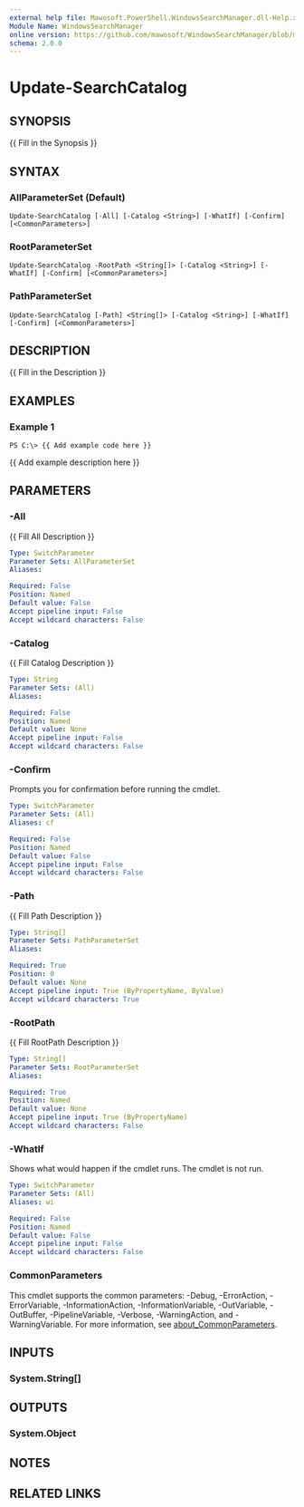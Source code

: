 ```yaml
---
external help file: Mawosoft.PowerShell.WindowsSearchManager.dll-Help.xml
Module Name: WindowsSearchManager
online version: https://github.com/mawosoft/WindowsSearchManager/blob/master/docs/help/Update-SearchCatalog.md
schema: 2.0.0
---
```


# Update-SearchCatalog

## SYNOPSIS
{{ Fill in the Synopsis }}

## SYNTAX

### AllParameterSet (Default)
```
Update-SearchCatalog [-All] [-Catalog <String>] [-WhatIf] [-Confirm] [<CommonParameters>]
```

### RootParameterSet
```
Update-SearchCatalog -RootPath <String[]> [-Catalog <String>] [-WhatIf] [-Confirm] [<CommonParameters>]
```

### PathParameterSet
```
Update-SearchCatalog [-Path] <String[]> [-Catalog <String>] [-WhatIf] [-Confirm] [<CommonParameters>]
```

## DESCRIPTION
{{ Fill in the Description }}

## EXAMPLES

### Example 1
```
PS C:\> {{ Add example code here }}
```

{{ Add example description here }}

## PARAMETERS

### -All
{{ Fill All Description }}

```yaml
Type: SwitchParameter
Parameter Sets: AllParameterSet
Aliases:

Required: False
Position: Named
Default value: False
Accept pipeline input: False
Accept wildcard characters: False
```

### -Catalog
{{ Fill Catalog Description }}

```yaml
Type: String
Parameter Sets: (All)
Aliases:

Required: False
Position: Named
Default value: None
Accept pipeline input: False
Accept wildcard characters: False
```

### -Confirm
Prompts you for confirmation before running the cmdlet.

```yaml
Type: SwitchParameter
Parameter Sets: (All)
Aliases: cf

Required: False
Position: Named
Default value: False
Accept pipeline input: False
Accept wildcard characters: False
```

### -Path
{{ Fill Path Description }}

```yaml
Type: String[]
Parameter Sets: PathParameterSet
Aliases:

Required: True
Position: 0
Default value: None
Accept pipeline input: True (ByPropertyName, ByValue)
Accept wildcard characters: True
```

### -RootPath
{{ Fill RootPath Description }}

```yaml
Type: String[]
Parameter Sets: RootParameterSet
Aliases:

Required: True
Position: Named
Default value: None
Accept pipeline input: True (ByPropertyName)
Accept wildcard characters: False
```

### -WhatIf
Shows what would happen if the cmdlet runs.
The cmdlet is not run.

```yaml
Type: SwitchParameter
Parameter Sets: (All)
Aliases: wi

Required: False
Position: Named
Default value: False
Accept pipeline input: False
Accept wildcard characters: False
```

### CommonParameters
This cmdlet supports the common parameters: -Debug, -ErrorAction, -ErrorVariable, -InformationAction, -InformationVariable, -OutVariable, -OutBuffer, -PipelineVariable, -Verbose, -WarningAction, and -WarningVariable. For more information, see [about_CommonParameters](http://go.microsoft.com/fwlink/?LinkID=113216).

## INPUTS

### System.String[]
## OUTPUTS

### System.Object
## NOTES

## RELATED LINKS
